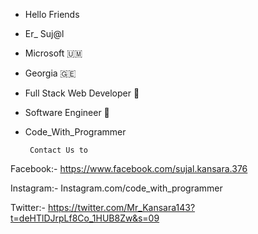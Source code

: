 - Hello Friends 
- Er_ Suj@l
- Microsoft 🇺🇲
- Georgia 🇬🇪
- Full Stack Web Developer 🏅
- Software Engineer 🏅
- Code_With_Programmer

       Contact Us to 
Facebook:-
https://www.facebook.com/sujal.kansara.376

Instagram:-
Instagram.com/code_with_programmer

Twitter:-
https://twitter.com/Mr_Kansara143?t=deHTlDJrpLf8Co_1HUB8Zw&s=09

